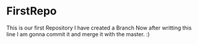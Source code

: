 # FirstRepo
This is our first Repository
I have created a Branch
Now after writting this line I am gonna commit it and merge it with the master.
:)
